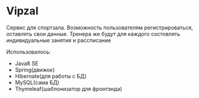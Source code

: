 # Vipzal

Сервис для спортзала. Возможность пользователям регистрироваться, оставлять свои данные. Тренера же будут для каждого состовлять индивидуальные занятия и рассписание


Использовалось:
- Java8 SE
- Spring(движок)
- Hibernate(для работы с БД)
- MySQL(сама БД)
- Thymeleaf(шаблонизатор для фронтэнда)
